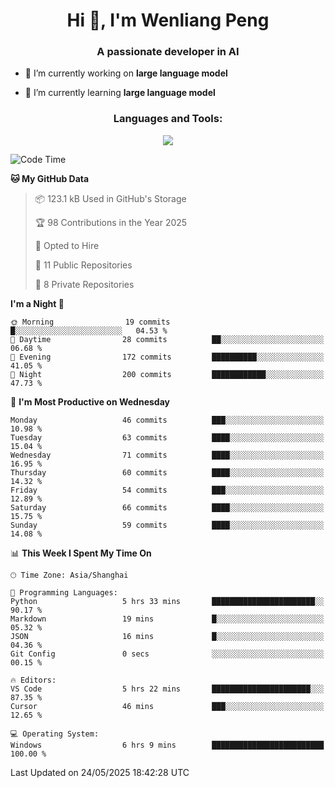 <h1 align="center">Hi 👋, I'm Wenliang Peng</h1>
<h3 align="center">A passionate developer in AI</h3>

- 🔭 I’m currently working on **large language model**

- 🌱 I’m currently learning **large language model**

<!-- <h3 align="left">Connect with me:</h3> -->
<!-- <p align="left">
</p> -->

<h3 align="center">Languages and Tools:</h3>
<p align="center">
  <a href="https://skillicons.dev">
    <img src="https://skillicons.dev/icons?i=cpp,ros,docker,azure,git,linux,py,pytorch,cmake,githubactions,powershell,md&perline=6" />
  </a>
</p>


<!-- <p><img align="center" src="https://github-readme-stats.vercel.app/api/top-langs?username=bpwl0121&show_icons=true&locale=en&layout=compact" alt="bpwl0121" /></p> -->

<!-- <p><img align="center" src="https://github-readme-streak-stats.herokuapp.com/?user=bpwl0121&" alt="bpwl0121" /></p> -->

<!--START_SECTION:waka-->
![Code Time](http://img.shields.io/badge/Code%20Time-251%20hrs%2015%20mins-blue)

**🐱 My GitHub Data** 

> 📦 123.1 kB Used in GitHub's Storage 
 > 
> 🏆 98 Contributions in the Year 2025
 > 
> 💼 Opted to Hire
 > 
> 📜 11 Public Repositories 
 > 
> 🔑 8 Private Repositories 
 > 
**I'm a Night 🦉** 

```text
🌞 Morning                19 commits          █░░░░░░░░░░░░░░░░░░░░░░░░   04.53 % 
🌆 Daytime                28 commits          ██░░░░░░░░░░░░░░░░░░░░░░░   06.68 % 
🌃 Evening                172 commits         ██████████░░░░░░░░░░░░░░░   41.05 % 
🌙 Night                  200 commits         ████████████░░░░░░░░░░░░░   47.73 % 
```
📅 **I'm Most Productive on Wednesday** 

```text
Monday                   46 commits          ███░░░░░░░░░░░░░░░░░░░░░░   10.98 % 
Tuesday                  63 commits          ████░░░░░░░░░░░░░░░░░░░░░   15.04 % 
Wednesday                71 commits          ████░░░░░░░░░░░░░░░░░░░░░   16.95 % 
Thursday                 60 commits          ████░░░░░░░░░░░░░░░░░░░░░   14.32 % 
Friday                   54 commits          ███░░░░░░░░░░░░░░░░░░░░░░   12.89 % 
Saturday                 66 commits          ████░░░░░░░░░░░░░░░░░░░░░   15.75 % 
Sunday                   59 commits          ████░░░░░░░░░░░░░░░░░░░░░   14.08 % 
```


📊 **This Week I Spent My Time On** 

```text
🕑︎ Time Zone: Asia/Shanghai

💬 Programming Languages: 
Python                   5 hrs 33 mins       ███████████████████████░░   90.17 % 
Markdown                 19 mins             █░░░░░░░░░░░░░░░░░░░░░░░░   05.32 % 
JSON                     16 mins             █░░░░░░░░░░░░░░░░░░░░░░░░   04.36 % 
Git Config               0 secs              ░░░░░░░░░░░░░░░░░░░░░░░░░   00.15 % 

🔥 Editors: 
VS Code                  5 hrs 22 mins       ██████████████████████░░░   87.35 % 
Cursor                   46 mins             ███░░░░░░░░░░░░░░░░░░░░░░   12.65 % 

💻 Operating System: 
Windows                  6 hrs 9 mins        █████████████████████████   100.00 % 
```


 Last Updated on 24/05/2025 18:42:28 UTC
<!--END_SECTION:waka-->
